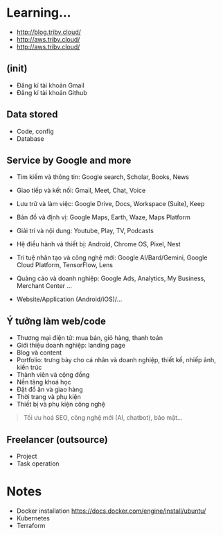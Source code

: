 # Learning...

* http://blog.tribv.cloud/
* http://aws.tribv.cloud/
* http://aws.tribv.cloud/

## (init)
- Đăng kí tài khoản Gmail
- Đăng kí tài khoản Github

## Data stored
- Code, config
- Database

## Service by Google and more
- Tìm kiếm và thông tin: Google search, Scholar, Books, News
- Giao tiếp và kết nối: Gmail, Meet, Chat, Voice
- Lưu trữ và làm việc: Google Drive, Docs, Workspace (Suite), Keep
- Bản đồ và định vị: Google Maps, Earth, Waze, Maps Platform
- Giải trí và nội dung: Youtube, Play, TV, Podcasts
- Hệ điều hành và thiết bị: Android, Chrome OS, Pixel, Nest
- Trí tuệ nhân tạo và công nghệ mới: Google AI/Bard/Gemini, Google Cloud Platform, TensorFlow, Lens
- Quảng cáo và doanh nghiệp: Google Ads, Analytics, My Business, Merchant Center
...

- Website/Application (Android/iOS)/...

## Ý tưởng làm web/code
- Thương mại điện tử: mua bán, giỏ hàng, thanh toán
- Giới thiệu doanh nghiệp: landing page
- Blog và content
- Portfolio: trưng bày cho cá nhân và doanh nghiệp, thiết kế, nhiếp ảnh, kiến trúc
- Thành viên và cộng đồng
- Nền tảng khoá học
- Đặt đồ ăn và giao hàng
- Thời trang và phụ kiện
- Thiết bị và phụ kiện công nghệ

> Tối ưu hoá SEO, công nghệ mới (AI, chatbot), bảo mật...

## Freelancer (outsource)
- Project
- Task operation

# Notes

- Docker installation https://docs.docker.com/engine/install/ubuntu/
- Kubernetes
- Terraform
